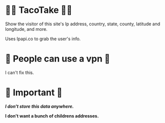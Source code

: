# 😵‍💫 TacoTake 😵‍💫
Show the visitor of this site's Ip address, country, state, county, latitude and longitude, and more.

Uses Ipapi.co to grab the user's info.

 # 🥸 People can use a vpn 🥸
I can't fix this.

# 🤩 Important 🤩

***I don't store this data anywhere.***

**I don't want a bunch of childrens addresses.**
